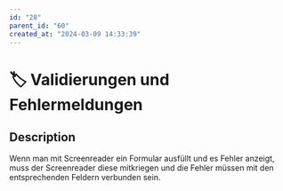 ```yaml
---
id: "28"
parent_id: "60"
created_at: "2024-03-09 14:33:39"
---
```


# 🏷️ Validierungen und Fehlermeldungen

## Description

Wenn man mit Screenreader ein Formular ausfüllt und es Fehler anzeigt, muss der Screenreader diese mitkriegen und die Fehler müssen mit den entsprechenden Feldern verbunden sein.